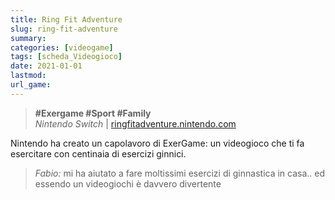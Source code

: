 ```yaml
---
title: Ring Fit Adventure
slug: ring-fit-adventure
summary: 
categories: [videogame]
tags: [scheda_Videogioco]
date: 2021-01-01
lastmod: 
url_game: 
---
```

> **#Exergame #Sport #Family**  
> *Nintendo Switch* | [ringfitadventure.nintendo.com](https://ringfitadventure.nintendo.com/)   

Nintendo ha creato un capolavoro di ExerGame: un videogioco che ti fa esercitare con centinaia di esercizi ginnici.

> *Fabio:*
> mi ha aiutato a fare moltissimi esercizi di ginnastica in casa.. ed essendo un videogiochi è davvero divertente


